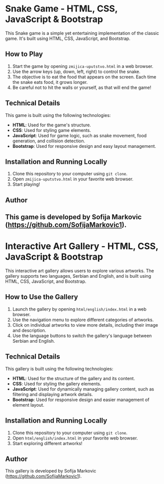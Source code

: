# Snake Game - HTML, CSS, JavaScript & Bootstrap

This Snake game is a simple yet entertaining implementation of the classic game. It's built using HTML, CSS, JavaScript, and Bootstrap.

## How to Play

1. Start the game by opening `zmijica-uputstvo.html` in a web browser.
2. Use the arrow keys (up, down, left, right) to control the snake.
3. The objective is to eat the food that appears on the screen. Each time the snake eats food, it grows longer.
4. Be careful not to hit the walls or yourself, as that will end the game!

## Technical Details

This game is built using the following technologies:

- **HTML**: Used for the game's structure.
- **CSS**: Used for styling game elements.
- **JavaScript**: Used for game logic, such as snake movement, food generation, and collision detection.
- **Bootstrap**: Used for responsive design and easy layout management.

## Installation and Running Locally

1. Clone this repository to your computer using `git clone`.
2. Open `zmijica-uputstvo.html` in your favorite web browser.
3. Start playing!

## Author

This game is developed by Sofija Markovic (https://github.com/SofijaMarkovic1).
----------------------------------------------------------------------------------------------------------------------------------------------------------
# Interactive Art Gallery - HTML, CSS, JavaScript & Bootstrap

This interactive art gallery allows users to explore various artworks. The gallery supports two languages, Serbian and English, and is built using HTML, CSS, JavaScript, and Bootstrap.

## How to Use the Gallery

1. Launch the gallery by opening `html/english/index.html` in a web browser.
2. Use the navigation menu to explore different categories of artworks.
3. Click on individual artworks to view more details, including their image and description.
4. Use the language buttons to switch the gallery's language between Serbian and English.

## Technical Details

This gallery is built using the following technologies:

- **HTML**: Used for the structure of the gallery and its content.
- **CSS**: Used for styling the gallery elements.
- **JavaScript**: Used for dynamically managing gallery content, such as filtering and displaying artwork details.
- **Bootstrap**: Used for responsive design and easier management of element layout.

## Installation and Running Locally

1. Clone this repository to your computer using `git clone`.
2. Open `html/english/index.html` in your favorite web browser.
3. Start exploring different artworks!

## Author

This gallery is developed by Sofija Markovic (https://github.com/SofijaMarkovic1).

